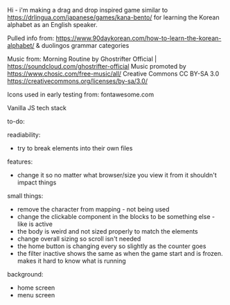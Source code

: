 Hi - i'm making a drag and drop inspired game similar to https://drlingua.com/japanese/games/kana-bento/ for learning the Korean alphabet as an English speaker. 

Pulled info from:
https://www.90daykorean.com/how-to-learn-the-korean-alphabet/
& duolingos grammar categories

Music from:
Morning Routine by Ghostrifter Official | https://soundcloud.com/ghostrifter-official
Music promoted by https://www.chosic.com/free-music/all/
Creative Commons CC BY-SA 3.0
https://creativecommons.org/licenses/by-sa/3.0/
 

Icons used in early testing from:
fontawesome.com

Vanilla JS tech stack

to-do:

readiability:
- try to break elements into their own files

features:
- change it so no matter what browser/size you view it from it shouldn't impact things

small things:
- remove the character from mapping - not being used
- change the clickable component in the blocks to be something else - like is active
- the body is weird and not sized properly to match the elements
- change overall sizing so scroll isn't needed
- the home button is changing every so slightly as the counter goes 
- the filter inactive shows the same as when the game start and is frozen. makes it hard to know what is running


background:
- home screen
- menu screen